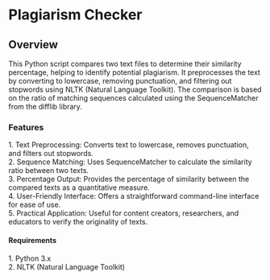 <h1>Plagiarism Checker</h1>
<h2>Overview</h2>
This Python script compares two text files to determine their similarity percentage, helping to identify potential plagiarism. It preprocesses the text by converting to lowercase, removing punctuation, and filtering out stopwords using NLTK (Natural Language Toolkit). The comparison is based on the ratio of matching sequences calculated using the SequenceMatcher from the difflib library.
<br>
<h3>Features</h3>
1. Text Preprocessing: Converts text to lowercase, removes punctuation, and filters out stopwords.
<br>
2. Sequence Matching: Uses SequenceMatcher to calculate the similarity ratio between two texts.
<br>
3. Percentage Output: Provides the percentage of similarity between the compared texts as a quantitative measure.
<br>
4. User-Friendly Interface: Offers a straightforward command-line interface for ease of use.
<br>
5. Practical Application: Useful for content creators, researchers, and educators to verify the originality of texts.
<br>
<h4>Requirements</h4>
1. Python 3.x
<br>
2. NLTK (Natural Language Toolkit)
